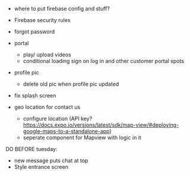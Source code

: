 <!-- - filter messages to only show if to and from are corresponding

  - this should be fixed once we refactor to use redux for messages. Currently restricted by firebase queries. Once we get messages in redux, we can pass redux messages to state and filter them to only show with proper to and froms. This is only an issue on the customer portal side of the app mainly because we use the customer email as document id for messages collection. -->

<!-- - in admin updates, list users (sort) by most recent message (sent or received)
  - instead, this is listed by most recent user created -->

<!-- Refactor everything in updates tab to work in chats tab.

- refactor firestore messages to have an image url key (see firestore for reference)
- be able to see the text and image in the text field on adminchats
- conditionially render an image in chat section if there is an image URl -->

<!-- - Push notifications -->

- where to put firebase config and stuff?

  <!-- - refactor firebase - Register refactor is only file still using firebase.js -->

- Firebase security rules

- forgot password

- portal

  - play/ upload videos
  - conditional loading sign on log in and other customer portal spots
      <!-- - use redux, read field in msg t or f value, send to redux, when chat screen is open make true -->
    <!-- - message time -->
    <!-- - take a pick to send (not just choose from camera roll) -->

- profile pic
  <!-- - save default pic to assests or in firebase storage -->
  <!-- - change hard code default pro pic -->
  <!-- - auto save default pic in registration -->
  - delete old pic when profile pic updated
  <!-- - need to get Download URL of avatar from fire storage -->
- fix splash screen

- geo location for contact us
  - configure location (API key? https://docs.expo.io/versions/latest/sdk/map-view/#deploying-google-maps-to-a-standalone-app)
  - seperate component for Mapview with logic in it

DO BEFORE tuesday:

- new message puts chat at top
- Style entrance screen

<!-- - expand message picture onPress -->
<!-- - update profile pic in profile page -->
<!-- - just do it on pics for now so it looks better -->
<!-- - search bar in admin updates -->
<!-- - show notification icon when a new message is received or update is posted -->
<!-- - android appearance fix -->
<!-- - style profile page -->
